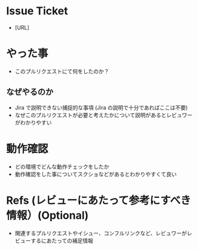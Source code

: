 # Issue Ticket

- [URL]

# やった事

- このプルリクエストにて何をしたのか？

## なぜやるのか

- Jira で説明できない捕捉的な事項 (Jira の説明で十分であればここは不要)
- なぜこのプルリクエストが必要と考えたかについて説明があるとレビュワーがわかりやすい

# 動作確認

- どの環境でどんな動作チェックをしたか
- 動作確認をした事についてスクショなどがあるとわかりやすくて良い

# Refs (レビューにあたって参考にすべき情報）(Optional)

- 関連するプルリクエストやイシュー、コンフルリンクなど、レビュワーがレビューするにあたっての補足情報
